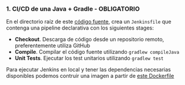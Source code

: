 ### 1. CI/CD de una Java + Gradle - OBLIGATORIO

En el directorio raíz de este [código fuente](https://github.com/Lemoncode/bootcamp-devops-lemoncode/tree/master/03-cd/exercises/jenkins-resources), crea un `Jenkinsfile` que contenga una pipeline declarativa con los siguientes stages:

* **Checkout**. Descarga de código desde un repositorio remoto, preferentemente utiliza GitHub
* **Compile**. Compilar el código fuente utilizando `gradlew compileJava`
* **Unit Tests**. Ejecutar los test unitarios utilizando `gradlew test`

Para ejecutar Jenkins en local y tener las dependencias necesarias disponibles podemos contruir una imagen a partir de [este Dockerfile](https://github.com/Lemoncode/bootcamp-devops-lemoncode/blob/master/03-cd/exercises/jenkins-resources/gradle.Dockerfile)